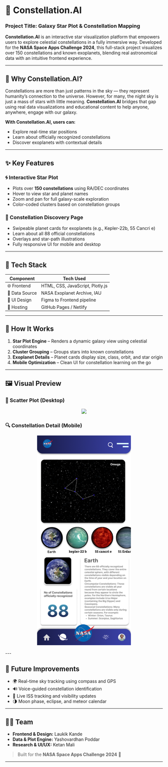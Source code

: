 # 🌌 Constellation.AI

### Project Title: Galaxy Star Plot & Constellation Mapping

**Constellation.AI** is an interactive star visualization platform that empowers users to explore celestial constellations in a fully immersive way. Developed for the **NASA Space Apps Challenge 2024**, this full-stack project visualizes over 150 constellations and known exoplanets, blending real astronomical data with an intuitive frontend experience.

---

## 🚀 Why Constellation.AI?

Constellations are more than just patterns in the sky — they represent humanity’s connection to the universe. However, for many, the night sky is just a mass of stars with little meaning. **Constellation.AI** bridges that gap using real data visualizations and educational content to help anyone, anywhere, engage with our galaxy.

**With Constellation.AI, users can:**
- Explore real-time star positions
- Learn about officially recognized constellations
- Discover exoplanets with contextual details

---

## ✨ Key Features

### 🌀 Interactive Star Plot
- Plots over **150 constellations** using RA/DEC coordinates
- Hover to view star and planet names
- Zoom and pan for full galaxy-scale exploration
- Color-coded clusters based on constellation groups

### 🔭 Constellation Discovery Page
- Swipeable planet cards for exoplanets (e.g., Kepler-22b, 55 Cancri e)
- Learn about all 88 official constellations
- Overlays and star-path illustrations
- Fully responsive UI for mobile and desktop

---

## 🧠 Tech Stack

| Component     | Tech Used                        |
|---------------|----------------------------------|
| 🌐 Frontend    | HTML, CSS, JavaScript, Plotly.js |
| 🧪 Data Source | NASA Exoplanet Archive, IAU     |
| 🎨 UI Design   | Figma to Frontend pipeline       |
| 🚀 Hosting     | GitHub Pages / Netlify           |

---

## 🧬 How It Works

1. **Star Plot Engine** – Renders a dynamic galaxy view using celestial coordinates  
2. **Cluster Grouping** – Groups stars into known constellations  
3. **Exoplanet Details** – Planet cards display size, class, orbit, and star origin  
4. **Mobile Optimization** – Clean UI for constellation learning on the go  

---

## 🖼️ Visual Preview

### 🌌 Scatter Plot (Desktop)  
<p align="center">
  <img src="tuxx.png" width="300"/>
</p>

### 🔍 Constellation Detail (Mobile)  
<p align="center">
  <img src="tux.png" width="300"/>
</p>
---

## 🔮 Future Improvements

- 🌍 Real-time sky tracking using compass and GPS
- 🔊 Voice-guided constellation identification
- 📡 Live ISS tracking and visibility updates
- 🌗 Moon phase, eclipse, and meteor calendar

---

## 👨‍🚀 Team

- **Frontend & Design:** Laukik Kande  
- **Data & Plot Engine:** Yashovardhan Poddar  
- **Research & UI/UX:** Ketan Mali  

> Built for the **NASA Space Apps Challenge 2024** 🌠

---
